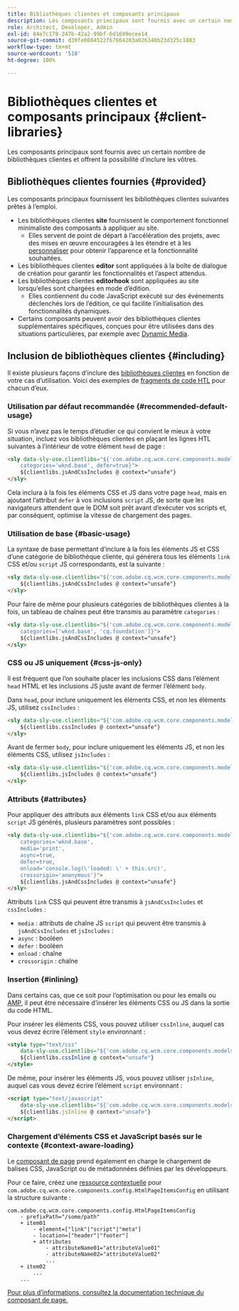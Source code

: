 ```yaml
---
title: Bibliothèques clientes et composants principaux
description: Les composants principaux sont fournis avec un certain nombre de bibliothèques clientes et offrent la possibilité d’inclure les vôtres.
role: Architect, Developer, Admin
exl-id: 84e7c178-247b-42a2-99bf-6d1699ecee14
source-git-commit: d39fe0084522f67664203a026340b23d325c1883
workflow-type: tm+mt
source-wordcount: '518'
ht-degree: 100%

---
```



# Bibliothèques clientes et composants principaux {#client-libraries}

Les composants principaux sont fournis avec un certain nombre de bibliothèques clientes et offrent la possibilité d’inclure les vôtres.

## Bibliothèques clientes fournies {#provided}

Les composants principaux fournissent les bibliothèques clientes suivantes prêtes à l’emploi.

* Les bibliothèques clientes **site** fournissent le comportement fonctionnel minimaliste des composants à appliquer au site.
   * Elles servent de point de départ à l’accélération des projets, avec des mises en œuvre encouragées à les étendre et à les [personnaliser](/help/developing/customizing.md) pour obtenir l’apparence et la fonctionnalité souhaitées.
* Les bibliothèques clientes **editor** sont appliquées à la boîte de dialogue de création pour garantir les fonctionnalités et l’aspect attendus.
* Les bibliothèques clientes **editorhook** sont appliquées au site lorsqu’elles sont chargées en mode d’édition.
   * Elles contiennent du code JavaScript exécuté sur des événements déclenchés lors de l’édition, ce qui facilite l’initialisation des fonctionnalités dynamiques.
* Certains composants peuvent avoir des bibliothèques clientes supplémentaires spécifiques, conçues pour être utilisées dans des situations particulières, par exemple avec [Dynamic Media](/help/components/image.md#dynamic-media).

## Inclusion de bibliothèques clientes {#including}

Il existe plusieurs façons d’inclure des [bibliothèques clientes](/help/developing/archetype/front-end.md#clientlibs) en fonction de votre cas d’utilisation. Voici des exemples de [fragments de code HTL](https://experienceleague.adobe.com/docs/experience-manager-htl/using/overview.html?lang=fr) pour chacun d’eux.

### Utilisation par défaut recommandée {#recommended-default-usage}

Si vous n’avez pas le temps d’étudier ce qui convient le mieux à votre situation, incluez vos bibliothèques clientes en plaçant les lignes HTL suivantes à l’intérieur de votre élément `head` de page :

```html
<sly data-sly-use.clientlibs="${'com.adobe.cq.wcm.core.components.models.ClientLibraries' @
    categories='wknd.base', defer=true}">
    ${clientlibs.jsAndCssIncludes @ context="unsafe"}
</sly>
```

Cela inclura à la fois les éléments CSS et JS dans votre page `head`, mais en ajoutant l’attribut `defer` à vos inclusions `script` JS, de sorte que les navigateurs attendent que le DOM soit prêt avant d’exécuter vos scripts et, par conséquent, optimise la vitesse de chargement des pages.

### Utilisation de base {#basic-usage}

La syntaxe de base permettant d’inclure à la fois les éléments JS et CSS d’une catégorie de bibliothèque cliente, qui générera tous les éléments `link` CSS et/ou `script` JS correspondants, est la suivante :

```html
<sly data-sly-use.clientlibs="${'com.adobe.cq.wcm.core.components.models.ClientLibraries' @ categories='wknd.base'}">
    ${clientlibs.jsAndCssIncludes @ context="unsafe"}
</sly>
```

Pour faire de même pour plusieurs catégories de bibliothèques clientes à la fois, un tableau de chaînes peut être transmis au paramètre `categories` :

```html
<sly data-sly-use.clientlibs="${'com.adobe.cq.wcm.core.components.models.ClientLibraries' @
    categories=['wknd.base', 'cq.foundation']}">
    ${clientlibs.jsAndCssIncludes @ context="unsafe"}
</sly>
```

### CSS ou JS uniquement {#css-js-only}

Il est fréquent que l’on souhaite placer les inclusions CSS dans l’élément `head` HTML et les inclusions JS juste avant de fermer l’élément `body`.&#x200B;

Dans `head`, pour inclure uniquement les éléments CSS, et non les éléments JS, utilisez `cssIncludes` :

```html
<sly data-sly-use.clientlibs="${'com.adobe.cq.wcm.core.components.models.ClientLibraries' @ categories='wknd.base'}">
    ${clientlibs.cssIncludes @ context="unsafe"}
</sly>
```

Avant de fermer `body`, pour inclure uniquement les éléments JS, et non les éléments CSS, utilisez `jsIncludes` :

```html
<sly data-sly-use.clientlibs="${'com.adobe.cq.wcm.core.components.models.ClientLibraries' @ categories='wknd.base'}">
    ${clientlibs.jsIncludes @ context="unsafe"}
</sly>
```

### Attributs {#attributes}

Pour appliquer des attributs aux éléments `link` CSS et/ou aux éléments `script` JS générés, plusieurs paramètres sont possibles :

```html
<sly data-sly-use.clientlibs="${'com.adobe.cq.wcm.core.components.models.ClientLibraries' @
    categories='wknd.base',
    media='print',
    async=true,
    defer=true,
    onload='console.log(\'loaded: \' + this.src)',
    crossorigin='anonymous'}">
    ${clientlibs.jsAndCssIncludes @ context="unsafe"}
</sly>
```

Attributs `link` CSS qui peuvent être transmis à `jsAndCssIncludes` et `cssIncludes` :

* `media` : attributs de chaîne JS `script` qui peuvent être transmis à `jsAndCssIncludes` et `jsIncludes` :
* `async` : booléen
* `defer` : booléen
* `onload` : chaîne
* `crossorigin` : chaîne

### Insertion {#inlining}

Dans certains cas, que ce soit pour l’optimisation ou pour les emails ou [AMP](amp.md), il peut être nécessaire d’insérer les éléments CSS ou JS dans la sortie du code HTML.

Pour insérer les éléments CSS, vous pouvez utiliser `cssInline`, auquel cas vous devez écrire l’élément `style` environnant :

```html
<style type="text/css"
    data-sly-use.clientlibs="${'com.adobe.cq.wcm.core.components.models.ClientLibraries' @ categories='wknd.base'}">
    ${clientlibs.cssInline @ context="unsafe"}
</style>
```

De même, pour insérer les éléments JS, vous pouvez utiliser `jsInline`, auquel cas vous devez écrire l’élément `script` environnant :

```html
<script type="text/javascript"
    data-sly-use.clientlibs="${'com.adobe.cq.wcm.core.components.models.ClientLibraries' @ categories='wknd.base'}">
    ${clientlibs.jsInline @ context="unsafe"}
</script>
```

### Chargement d’éléments CSS et JavaScript basés sur le contexte {#context-aware-loading}

Le [composant de page](/help/components/page.md) prend également en charge le chargement de balises CSS, JavaScript ou de métadonnées définies par les développeurs.

Pour ce faire, créez une [ressource contextuelle](context-aware-configs.md) pour `com.adobe.cq.wcm.core.components.config.HtmlPageItemsConfig` en utilisant la structure suivante :

```text
com.adobe.cq.wcm.core.components.config.HtmlPageItemsConfig
    - prefixPath="/some/path"
    + item01
        - element=["link"|"script"|"meta"]
        - location=["header"|"footer"]
        + attributes
            - attributeName01="attributeValue01"
            - attributeName02="attributeValue02"
            ...
    + item02
        ...
    ...
```

[Pour plus d’informations, consultez la documentation technique du composant de page.](https://github.com/adobe/aem-core-wcm-components/tree/master/content/src/content/jcr_root/apps/core/wcm/components/page/v2/page#loading-of-context-aware-cssjs)
